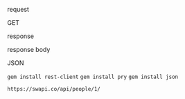 request

GET

response

response body

JSON

`gem install rest-client`
`gem install pry`
`gem install json`

`https://swapi.co/api/people/1/`
